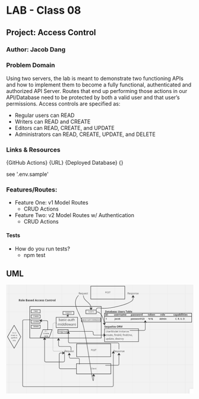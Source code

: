 # LAB - Class 08

## Project: Access Control

### Author: Jacob Dang

### Problem Domain
Using two servers, the lab is meant to demonstrate two functioning APIs and how to implement them to become a fully functional, authenticated and authorized API Server. Routes that end up performing those actions in our API/Database need to be protected by both a valid user and that user’s permissions. Access controls are specified as:
- Regular users can READ
- Writers can READ and CREATE
- Editors can READ, CREATE, and UPDATE
- Administrators can READ, CREATE, UPDATE, and DELETE


### Links & Resources
{GitHub Actions} {URL}
{Deployed Database} {}

see '.env.sample'

### Features/Routes:
- Feature One: v1 Model Routes
    - CRUD Actions
- Feature Two: v2 Model Routes w/ Authentication
    - CRUD Actions

#### Tests
- How do you run tests?
    - npm test

## UML
![UML](./assets/lab8-image.png)